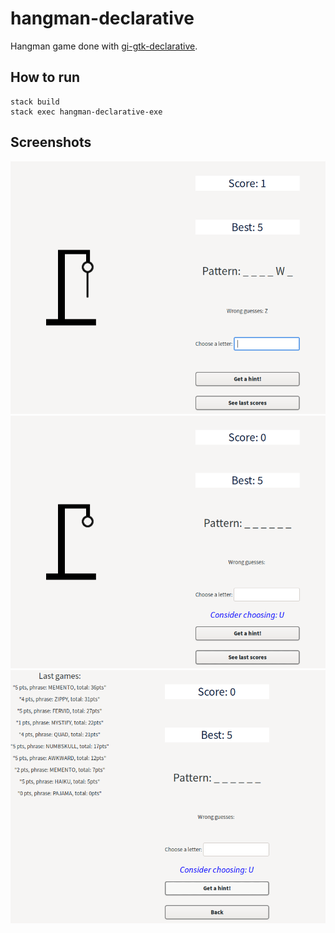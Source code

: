 # hangman-declarative

Hangman game done with [gi-gtk-declarative](https://github.com/owickstrom/gi-gtk-declarative).

## How to run

```
stack build
stack exec hangman-declarative-exe
```

## Screenshots

![](screenshot_1.png)
![](screenshot_2.png)
![](screenshot_3.png)
